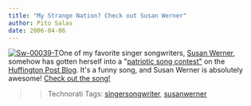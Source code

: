 ```yaml
---
title: "My Strange Nation? Check out Susan Werner"
author: Pito Salas
date: 2006-04-06
---
```



>>

>>
[![Sw-00039-T](https://i0.wp.com/s3.media.squarespace.com/production/1075723/12829350/weblogs/images/sw-00039-t.jpg?resize=100%2C94)](<http://www.susanwerner.com/index2.html>)One
of my favorite singer songwriters, [Susan
Werner](<http://www.susanwerner.com/index2.html>), somehow has gotten herself
into a "[patriotic song
contest"](<http://strangenation.cf.huffingtonpost.com/>) on the [Huffington
Post Blog](<http://www.huffingtonpost.com/>). It's a funny song, and Susan
Werner is absolutely awesome! [Check out the
song!](<http://strangenation.cf.huffingtonpost.com/>)

>>

>> Technorati Tags:
[singersongwriter](<http://www.technorati.com/tag/singersongwriter>),
[susanwerner](<http://www.technorati.com/tag/susanwerner>)


